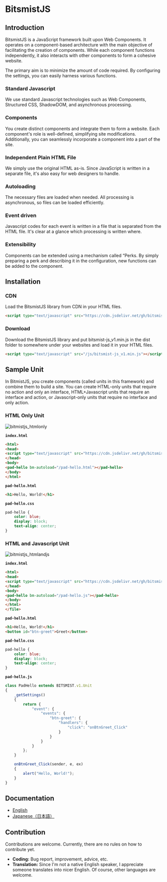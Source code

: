 # BitsmistJS

## Introduction

BitsmistJS is a JavaScript framework built upon Web Components. It operates on a component-based architecture with the main objective of facilitating the creation of components. While each component functions independently, it also interacts with other components to form a cohesive website.

The primary aim is to minimize the amount of code required. By configuring the settings, you can easily harness various functions.

### Standard Javascript

We use standard Javascript technologies such as Web Components, Structured CSS, ShadowDOM, and asynchronous processing.

### Components

You create distinct components and integrate them to form a website. Each component's role is well-defined, simplifying site modifications. Additionally, you can seamlessly incorporate a component into a part of the site.

### Independent Plain HTML File

We simply use the original HTML as-is. Since JavaScript is written in a separate file, it's also easy for web designers to handle.

### Autoloading

The necessary files are loaded when needed. All processing is asynchronous, so files can be loaded efficiently.

### Event driven

Javascript codes for each event is written in a file that is separated from the HTML file. It's clear at a glance which processing is written where.

### Extensibility

Components can be extended using a mechanism called “Perks. By simply preparing a perk and describing it in the configuration, new functions can be added to the component.

## Installation

### CDN

Load the BitsmistJS library from CDN in your HTML files.

```html
<script type="text/javascript" src="https://cdn.jsdelivr.net/gh/bitsmist/bitsmist-js_v1@0.11.1/dist/bitsmist-js_v1.min.js"></script>
```

### Download

Download the BitsmistJS library and put bitsmist-js_v1.min.js in the dist folder to somewhere under your websites and load it in your HTML files.

```html
<script type="text/javascript" src="/js/bitsmist-js_v1.min.js"></script>
```

## Sample Unit

In BitmistJS, you create components (called units in this framework) and combine them to build a site. You can create HTML-only units that require no action and only an interface, HTML+Javascript units that require an interface and action, or Javascript-only units that require no interface and only action.

### HTML Only Unit

![bitmistjs_htmlonly](https://bitsmist.com/images/en/bitsmistjs_htmlonly.png?20210621)


**`index.html`**
``` html
<html>
<head>
<script type="text/javascript" src="https://cdn.jsdelivr.net/gh/bitsmist/bitsmist-js_v1@0.11.1/dist/bitsmist-js_v1.min.js"></script>
</head>
<body>
<pad-hello bm-autoload="/pad-hello.html"></pad-hello>
</body>
</html>
```

**`pad-hello.html`**
``` html
<h1>Hello, World!</h1>
```

**`pad-hello.css`**
```css
pad-hello {
    color: blue;
    display: block;
    text-align: center;
}
```

### HTML and Javascript Unit

![bitmistjs_htmlandjs](https://bitsmist.com/images/en/bitsmistjs_htmlandjs.png?20210621)

**`index.html`**
``` html
<html>
<head>
<script type="text/javascript" src="https://cdn.jsdelivr.net/gh/bitsmist/bitsmist-js_v1@0.11.1/dist/bitsmist-js_v1.min.js"></script>
</head>
<body>
<pad-hello bm-autoload="/pad-hello.js"></pad-hello>
</body>
</html>
</file>
```

**`pad-hello.html`**
``` html
<h1>Hello, World!</h1>
<button id="btn-greet">Greet</button>
```

**`pad-hello.css`**
```css
pad-hello {
    color: blue;
    display: block;
    text-align: center;
}
```

**`pad-hello.js`**
``` js
class PadHello extends BITSMIST.v1.Unit
{
    _getSettings()
    {
        return {
            "event": {
                "events": {
                    "btn-greet": {
                        "handlers": {
                            "click": "onBtnGreet_Click"
                        }
                    }
                }
            }
        };
    }

    onBtnGreet_Click(sender, e, ex)
    {
        alert("Hello, World!");
    }
}
```

## Documentation

- [English](https://bitsmist.com/en/bitsmist-js-core/)
- [Japanese（日本語）](https://bitsmist.com/ja/bitsmist-js-core/)

## Contribution

Contributions are welcome. Currently, there are no rules on how to contribute yet.

- **Coding:** Bug report, improvement, advice, etc.
- **Translation:** Since I'm not a native English speaker, I appreciate someone translates into nicer English. Of course, other languages are welcome.
